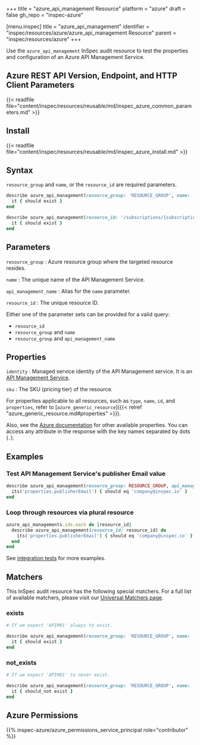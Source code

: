 +++
title = "azure_api_management Resource"
platform = "azure"
draft = false
gh_repo = "inspec-azure"

[menu.inspec]
title = "azure_api_management"
identifier = "inspec/resources/azure/azure_api_management Resource"
parent = "inspec/resources/azure"
+++

Use the `azure_api_management` InSpec audit resource to test the properties and configuration of an Azure API Management Service.

## Azure REST API Version, Endpoint, and HTTP Client Parameters

{{< readfile file="content/inspec/resources/reusable/md/inspec_azure_common_parameters.md" >}}

## Install

{{< readfile file="content/inspec/resources/reusable/md/inspec_azure_install.md" >}}

## Syntax

`resource_group` and `name`, or the `resource_id` are required parameters.

```ruby
describe azure_api_management(resource_group: 'RESOURCE_GROUP', name: 'NAME') do
  it { should exist }
end
```

```ruby
describe azure_api_management(resource_id: '/subscriptions/{subscriptionId}/resourceGroups/{resourceGroup}/providers/Microsoft.ApiManagement/service/{apim01}') do
  it { should exist }
end
```

## Parameters

`resource_group`
: Azure resource group where the targeted resource resides.

`name`
: The unique name of the API Management Service.

`api_management_name`
: Alias for the `name` parameter.

`resource_id`
: The unique resource ID.

Either one of the parameter sets can be provided for a valid query:

- `resource_id`
- `resource_group` and `name`
- `resource_group` and `api_management_name`

## Properties

`identity`
: Managed service identity of the API Management service. It is an [API Management Service](https://docs.microsoft.com/en-us/rest/api/apimanagement/current-ga/api-management-service/get?tabs=HTTP#apimanagementservicegetservice).

`sku`
: The SKU (pricing tier) of the resource.

For properties applicable to all resources, such as `type`, `name`, `id`, and `properties`, refer to [`azure_generic_resource`]({{< relref "azure_generic_resource.md#properties" >}}).

Also, see the [Azure documentation](https://docs.microsoft.com/en-us/rest/api/apimanagement/current-ga/api-management-service/get?tabs=HTTP) for other available properties. You can access any attribute in the response with the key names separated by dots (`.`).

## Examples

### Test API Management Service's publisher Email value

```ruby
describe azure_api_management(resource_group: RESOURCE_GROUP, api_management_name: API_MANAGEMENT_NAME) do
  its('properties.publisherEmail') { should eq 'company@inspec.io' }
end
```

### Loop through resources via plural resource

```ruby
azure_api_managements.ids.each do |resource_id|
  describe azure_api_management(resource_id: resource_id) do
    its('properties.publisherEmail') { should eq 'company@inspec.io' }
  end
end
```

See [integration tests](https://github.com/inspec/inspec-azure/blob/main/test/integration/verify/controls/azure_api_management.rb) for more examples.

## Matchers

This InSpec audit resource has the following special matchers. For a full list of available matchers, please visit our [Universal Matchers page](https://docs.chef.io/inspec/matchers/).

### exists

```ruby
# If we expect 'APIM01' always to exist.

describe azure_api_management(resource_group: 'RESOURCE_GROUP', name: 'APIM01') do
  it { should exist }
end
```

### not_exists

```ruby
# If we expect 'APIM01' to never exist.

describe azure_api_management(resource_group: 'RESOURCE_GROUP', name: 'APIM01') do
  it { should_not exist }
end
```

## Azure Permissions

{{% inspec-azure/azure_permissions_service_principal role="contributor" %}}
